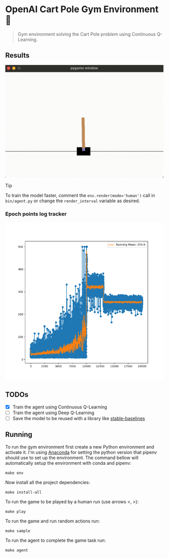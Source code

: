 # OpenAI Cart Pole Gym Environment 🤸

> Gym environment solving the Cart Pole problem using Continuous Q-Learning.

## Results

<img src="resources/result.gif" width="500px" alt="Result" />

> [!TIP]
> To train the model faster, comment the `env.render(mode='human')` call in `bin/agent.py` or change the `render_interval` variable as desired.

### Epoch points log tracker

<img src="storage/plots/epoch-points-log-tracker.png" width="500px" alt="Epoch points log tracker" />

## TODOs

- [x] Train the agent using Continuous Q-Learning
- [ ] Train the agent using Deep Q-Learning
- [ ] Save the model to be reused with a library like [stable-baselines](https://stable-baselines3.readthedocs.io/en/master/)

## Running

To run the gym environment first create a new Python environment and activate it. I'm using [Anaconda](https://www.anaconda.com/) for setting the python version that pipenv should use to set up the environment. The command bellow will automatically setup the environment with conda and pipenv:

```shell
make env
```

Now install all the project dependencies:

```shell
make install-all
```

To run the game to be played by a human run (use arrows <, >):

```shell
make play
```

To run the game and run random actions run:

```shell
make sample
```

To run the agent to complete the game task run:

```shell
make agent
```

